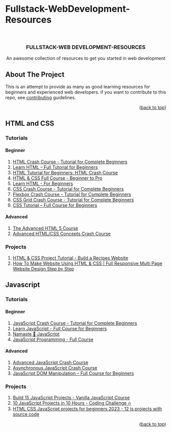 # Fullstack-WebDevelopment-Resources

<a name="readme-top"></a>

<!-- PROJECT LOGO -->
<br />
<div align="center">

  <h3 align="center">FULLSTACK-WEB DEVELOPMENT-RESOURCES</h3>

  <p align="center">
    An awesome collection of resources to get you started in web development
    
  </p>
</div>

<!-- ABOUT THE PROJECT -->

## About The Project

This is an attempt to provide as many as good learning resources for beginners and experienced web developers. if you want to contribute to this repo, see [contributing](Contributing) guidelines.

<p align="right">(<a href="#readme-top">back to top</a>)</p>

## HTML and CSS

### Tutorials

#### Beginner

1. [HTML Crash Course - Tutorial for Complete Beginners](https://youtu.be/N8YMl4Ezp4g)
2. [Learn HTML – Full Tutorial for Beginners](https://www.youtube.com/watch?v=kUMe1FH4CHE)
3. [HTML Tutorial for Beginners: HTML Crash Course](https://www.youtube.com/watch?v=qz0aGYrrlhU)
4. [HTML & CSS Full Course - Beginner to Pro](https://www.youtube.com/watch?v=G3e-cpL7ofc)
5. [Learn HTML - For Beginners](https://www.udemy.com/course/learn-html-for-beginners/)
6. [CSS Crash Course - Tutorial for Complete Beginners](https://youtu.be/Icf5D3fEKbM)
7. [Flexbox Crash Course - Tutorial for Complete Beginners](https://youtu.be/z62f2k38s64)
8. [CSS Grid Crash Course - Tutorial for Complete Beginners](https://youtu.be/p4Ith5qRM1g)
9. [CSS Tutorial – Full Course for Beginners](https://www.youtube.com/watch?v=OXGznpKZ_sA)

#### Advanced

1. [The Advanced HTML 5 Course](https://www.udemy.com/course/advanced-css-3-practical-course-2020/)
2. [Advanced HTML/CSS Concepts Crash Course](https://www.youtube.com/watch?v=XhqEuyWjbdo)

### Projects

1. [HTML & CSS Project Tutorial - Build a Recipes Website](https://www.youtube.com/watch?v=-8LTPIJBGwQ)
2. [How To Make Website Using HTML & CSS | Full Responsive Multi Page Website Design Step by Step](https://www.youtube.com/watch?v=oYRda7UtuhA)

## Javascript

### Tutorials

#### Beginner

1. [JavaScript Crash Course - Tutorial for Complete Beginners](https://youtu.be/XIOLqoPHCJ4)
2. [Learn JavaScript - Full Course for Beginners](https://www.youtube.com/watch?v=PkZNo7MFNFg)
3. [Namaste 🙏 JavaScript](https://youtube.com/playlist?list=PLlasXeu85E9cQ32gLCvAvr9vNaUccPVNP)
4. [JavaScript Programming - Full Course](https://youtu.be/jS4aFq5-91M)

#### Advanced

1. [Advanced JavaScript Crash Course](https://youtu.be/R9I85RhI7Cg)
2. [Asynchronous JavaScript Crash Course](https://youtu.be/exBgWAIeIeg)
3. [JavaScript DOM Manipulation – Full Course for Beginners](https://youtu.be/5fb2aPlgoys)

### Projects

1. [Build 15 JavaScript Projects - Vanilla JavaScript Course](https://youtu.be/3PHXvlpOkf4)
2. [10 JavaScript Projects in 10 Hours - Coding Challenge 🔥](https://youtu.be/dtKciwk_si4)
3. [HTML CSS JavaScript projects for beginners 2023 - 12 js projects with source code](https://youtu.be/-7JSF_aATJg)

<p align="right">(<a href="#readme-top">back to top</a>)</p>
